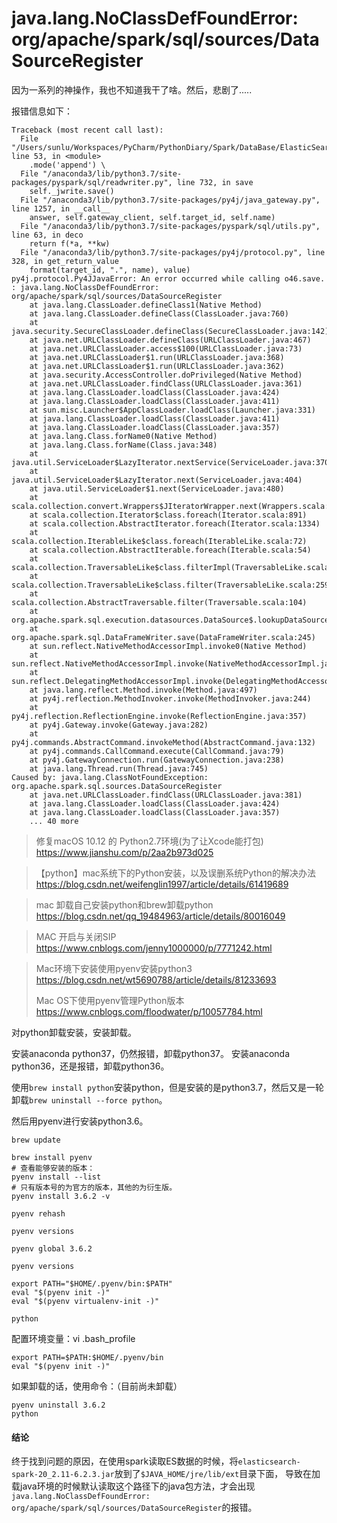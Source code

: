 # java.lang.NoClassDefFoundError: org/apache/spark/sql/sources/DataSourceRegister

因为一系列的神操作，我也不知道我干了啥。然后，悲剧了.....

报错信息如下：
    
    
    Traceback (most recent call last):
      File "/Users/sunlu/Workspaces/PyCharm/PythonDiary/Spark/DataBase/ElasticSearch/pyspark_es_demo1.py", line 53, in <module>
        .mode('append') \
      File "/anaconda3/lib/python3.7/site-packages/pyspark/sql/readwriter.py", line 732, in save
        self._jwrite.save()
      File "/anaconda3/lib/python3.7/site-packages/py4j/java_gateway.py", line 1257, in __call__
        answer, self.gateway_client, self.target_id, self.name)
      File "/anaconda3/lib/python3.7/site-packages/pyspark/sql/utils.py", line 63, in deco
        return f(*a, **kw)
      File "/anaconda3/lib/python3.7/site-packages/py4j/protocol.py", line 328, in get_return_value
        format(target_id, ".", name), value)
    py4j.protocol.Py4JJavaError: An error occurred while calling o46.save.
    : java.lang.NoClassDefFoundError: org/apache/spark/sql/sources/DataSourceRegister
        at java.lang.ClassLoader.defineClass1(Native Method)
        at java.lang.ClassLoader.defineClass(ClassLoader.java:760)
        at java.security.SecureClassLoader.defineClass(SecureClassLoader.java:142)
        at java.net.URLClassLoader.defineClass(URLClassLoader.java:467)
        at java.net.URLClassLoader.access$100(URLClassLoader.java:73)
        at java.net.URLClassLoader$1.run(URLClassLoader.java:368)
        at java.net.URLClassLoader$1.run(URLClassLoader.java:362)
        at java.security.AccessController.doPrivileged(Native Method)
        at java.net.URLClassLoader.findClass(URLClassLoader.java:361)
        at java.lang.ClassLoader.loadClass(ClassLoader.java:424)
        at java.lang.ClassLoader.loadClass(ClassLoader.java:411)
        at sun.misc.Launcher$AppClassLoader.loadClass(Launcher.java:331)
        at java.lang.ClassLoader.loadClass(ClassLoader.java:411)
        at java.lang.ClassLoader.loadClass(ClassLoader.java:357)
        at java.lang.Class.forName0(Native Method)
        at java.lang.Class.forName(Class.java:348)
        at java.util.ServiceLoader$LazyIterator.nextService(ServiceLoader.java:370)
        at java.util.ServiceLoader$LazyIterator.next(ServiceLoader.java:404)
        at java.util.ServiceLoader$1.next(ServiceLoader.java:480)
        at scala.collection.convert.Wrappers$JIteratorWrapper.next(Wrappers.scala:43)
        at scala.collection.Iterator$class.foreach(Iterator.scala:891)
        at scala.collection.AbstractIterator.foreach(Iterator.scala:1334)
        at scala.collection.IterableLike$class.foreach(IterableLike.scala:72)
        at scala.collection.AbstractIterable.foreach(Iterable.scala:54)
        at scala.collection.TraversableLike$class.filterImpl(TraversableLike.scala:247)
        at scala.collection.TraversableLike$class.filter(TraversableLike.scala:259)
        at scala.collection.AbstractTraversable.filter(Traversable.scala:104)
        at org.apache.spark.sql.execution.datasources.DataSource$.lookupDataSource(DataSource.scala:630)
        at org.apache.spark.sql.DataFrameWriter.save(DataFrameWriter.scala:245)
        at sun.reflect.NativeMethodAccessorImpl.invoke0(Native Method)
        at sun.reflect.NativeMethodAccessorImpl.invoke(NativeMethodAccessorImpl.java:62)
        at sun.reflect.DelegatingMethodAccessorImpl.invoke(DelegatingMethodAccessorImpl.java:43)
        at java.lang.reflect.Method.invoke(Method.java:497)
        at py4j.reflection.MethodInvoker.invoke(MethodInvoker.java:244)
        at py4j.reflection.ReflectionEngine.invoke(ReflectionEngine.java:357)
        at py4j.Gateway.invoke(Gateway.java:282)
        at py4j.commands.AbstractCommand.invokeMethod(AbstractCommand.java:132)
        at py4j.commands.CallCommand.execute(CallCommand.java:79)
        at py4j.GatewayConnection.run(GatewayConnection.java:238)
        at java.lang.Thread.run(Thread.java:745)
    Caused by: java.lang.ClassNotFoundException: org.apache.spark.sql.sources.DataSourceRegister
        at java.net.URLClassLoader.findClass(URLClassLoader.java:381)
        at java.lang.ClassLoader.loadClass(ClassLoader.java:424)
        at java.lang.ClassLoader.loadClass(ClassLoader.java:357)
        ... 40 more


> 修复macOS 10.12 的 Python2.7环境(为了让Xcode能打包)
> <https://www.jianshu.com/p/2aa2b973d025>

>【python】mac系统下的Python安装，以及误删系统Python的解决办法
> <https://blog.csdn.net/weifenglin1997/article/details/61419689>

> mac 卸载自己安装python和brew卸载python
> <https://blog.csdn.net/qq_19484963/article/details/80016049>

> MAC 开启与关闭SIP
> <https://www.cnblogs.com/jenny1000000/p/7771242.html>

> Mac环境下安装使用pyenv安装python3
> <https://blog.csdn.net/wt5690788/article/details/81233693>
>
> Mac OS下使用pyenv管理Python版本
> <https://www.cnblogs.com/floodwater/p/10057784.html>


对python卸载安装，安装卸载。

安装anaconda python37，仍然报错，卸载python37。
安装anaconda python36，还是报错，卸载python36。


使用`brew install python`安装python，但是安装的是python3.7，然后又是一轮卸载`brew uninstall --force python`。

然后用pyenv进行安装python3.6。

    brew update 
 
    brew install pyenv 
    # 查看能够安装的版本：
    pyenv install --list 
    # 只有版本号的为官方的版本，其他的为衍生版。
    pyenv install 3.6.2 -v
    
    pyenv rehash

    pyenv versions 
    
    pyenv global 3.6.2
     
    pyenv versions 
    
    export PATH="$HOME/.pyenv/bin:$PATH"
    eval "$(pyenv init -)"
    eval "$(pyenv virtualenv-init -)"
    
    python

配置环境变量：vi .bash_profile

    export PATH=$PATH:$HOME/.pyenv/bin
    eval "$(pyenv init -)"

如果卸载的话，使用命令：（目前尚未卸载）

    pyenv uninstall 3.6.2
    python
    
    
#### 结论

终于找到问题的原因，在使用spark读取ES数据的时候，将`elasticsearch-spark-20_2.11-6.2.3.jar`放到了`$JAVA_HOME/jre/lib/ext`目录下面，
导致在加载java环境的时候默认读取这个路径下的java包方法，才会出现`java.lang.NoClassDefFoundError: org/apache/spark/sql/sources/DataSourceRegister`的报错。